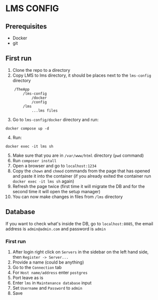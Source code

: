 # LMS CONFIG

## Prerequisites
- Docker
- git

## First run
1. Clone the repo to a directory
2. Copy LMS to lms directory, it should be places next to the `lms-config` directory
```
    /TheApp
        /lms-config
            /docker
            /config
        /lms
            ...lms files
```
3. Go to `lms-config/docker` directory and run:
```
docker compose up -d
```
4. Run:
```
docker exec -it lms sh 
```
5. Make sure that you are in `/var/www/html` directory (`pwd` command)
6. Run `composer install`
7. Open a browser and go to `localhost:1234` 
8. Copy the `chown` and `chmod` commands from the page that has opened and paste it into the container (if you already exited the container run `docker exec -it lms sh` again)
9. Refresh the page twice (first time it will migrate the DB and for the second time it will open the setup manager)
10. You can now make changes in files from `/lms` directory

## Database
If you want to check what's inside the DB, go to `localhost:8085`, the email address is `admin@admin.com` and password is `admin`

### First run
1. After login right click on `Servers` in the sidebar on the left hand side, then `Register -> Server...`
2. Provide a name (could be anything)
3. Go to the `Connection` tab
4. For `Host name/address` enter `postgres`
5. Port leave as is
6. Enter `lms` in `Maintenance database` input
7. Set `Username` and `Password` to `admin`
8. Save


